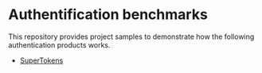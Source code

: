 # Authentification benchmarks

This repository provides project samples to demonstrate how the following authentication products works.

- [SuperTokens](./supertokens)

[//]: # ()
[//]: # (## Benchmarks)

[//]: # ()
[//]: # (| Product        | Docker image | Java Sdk | Standard OIDC API |     |     |     |)

[//]: # (|----------------|--------------|---------|-------------------|-----|-----|-----|)

[//]: # (| Keycloak       |              |         |                   |     |     |     |)

[//]: # (| SuperTokens.io | ✅            | ❌      |  ❌              |     |     |     |)

[//]: # (|                |              |         |                   |     |     |     |)

[//]: # (|                |              |         |                   |     |     |     |)

[//]: # (|                |              |         |                   |     |     |     |)
